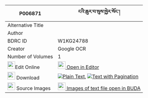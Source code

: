 |P006871|ངའི་ཆུར་བ་སུས་ཁྱེར་སོང་། 
| --- | --- 
|Alternative Title |
|Author | 
|BDRC ID | W1KG24788
|Creator | Google OCR
|Number of Volumes| 1
|<img width="25" src="https://img.icons8.com/color/25/000000/edit-property.png">Edit Online| [<img width="25" src="https://avatars.githubusercontent.com/u/45091458?s=200&v=4"> Open in Editor](http://editor.openpecha.org/P006871)
|<img width="25" src="https://img.icons8.com/fluent/48/000000/download-2.png"/>  Download | [![](https://img.icons8.com/color/20/000000/txt.png)Plain Text](https://github.com/Openpecha/P006871/releases/download/v1/nga_i_churwa_su_sa_khyer_song_plain_P006871.zip), [![](https://img.icons8.com/color/20/000000/txt.png)Text with Pagination](https://github.com/Openpecha/P006871/releases/download/v1/nga_i_churwa_su_sa_khyer_song_pages_P006871.zip)
|<img width="25" src="https://img.icons8.com/plasticine/100/000000/pictures-folder.png"/>  Source Images | [<img width="25" src="https://library.bdrc.io/icons/BUDA-small.svg"> Images of text file open in BUDA](https://library.bdrc.io/show/bdr:W1KG24788)